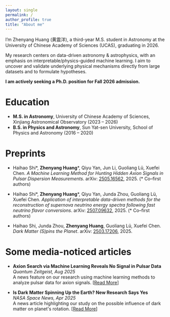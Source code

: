 ```yaml
---
layout: single
permalink: /
author_profile: true
title: "About me"
---
```




<!-- <p style="
  text-align: left;
  hyphens: auto;
  overflow-wrap: anywhere;
  word-break: normal;
"> -->



I’m Zhenyang Huang (黄震洋), a third-year M.S. student in Astronomy at the University of Chinese Academy of Sciences (UCAS), graduating in 2026.


My research centers on data-driven astronomy & astrophysics, with an emphasis on interpretable/physics-guided machine learning. I aim to uncover and validate underlying physical mechanisms directly from large datasets and to formulate hypotheses.

<!-- I am dedicated to developing interpretable machine learning and artificial intelligence models to extract physical insights and generate new hypotheses from vast astronomical data. 

My research interests lie in data‐driven discovery in astronomy & astrophysics, with a particular focus on uncovering the fundamental physical principles hidden within the data itself. -->

**I am actively seeking a Ph.D. position for Fall 2026 admission.**


<!-- </p> -->


Education
======
<!-- * Ph.D in Version Control Theory, GitHub University, 2018 (expected) -->
- **M.S. in Astronomy**, University of Chinese Academy of Sciences, Xinjiang Astronomical Observatory (2023 – 2026)  
- **B.S. in Physics and Astronomy**, Sun Yat-sen University, School of Physics and Astronomy (2016 – 2020)



Preprints
======

- Haihao Shi\*, **Zhenyang Huang**\*, Qiyu Yan, Jun Li, Guoliang Lü, Xuefei Chen. *A Machine Learning Method for Hunting Hidden Axion Signals in Pulsar Dispersion Measurements*. arXiv: [2505.16562](https://arxiv.org/abs/2505.16562), 2025. (\* Co–first authors)

- Haihao Shi\*, **Zhenyang Huang**\*, Qiyu Yan, Junda Zhou, Guoliang Lü, Xuefei Chen. *Application of interpretable data-driven methods for the reconstruction of supernova neutrino energy spectra following fast neutrino flavor conversions*. arXiv: [2507.09632](https://arxiv.org/abs/2507.09632), 2025. (\* Co–first authors)

- Haihao Shi, Junda Zhou, **Zhenyang Huang**, Guoliang Lü, Xuefei Chen. *Dark Matter (S)pins the Planet*. arXiv: [2503.17206](https://arxiv.org/abs/2503.17206), 2025. 






Some media-noticed articles
======
* **Axion Search via Machine Learning Reveals No Signal in Pulsar Data** <br>
    *Quantum Zeitgeist, Aug 2025* <br>
    A news feature on our research using machine learning methods to analyze pulsar data for axion signals. \[[Read More](https://quantumzeitgeist.com/axion-search-via-machine-learning-reveals-no-signal-in-pulsar-data/)]

* **Is Dark Matter Spinning Up the Earth? New Research Says Yes** <br>
    *NASA Space News, Apr 2025* <br>
    A news article highlighting our study on the possible influence of dark matter on planet's rotation. \[[Read More](https://nasaspacenews.com/2025/04/is-dark-matter-spinning-up-the-earth-new-research-says-yes/)]


